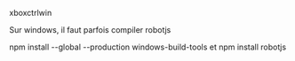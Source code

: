 xboxctrlwin


Sur windows, il faut parfois compiler robotjs

npm install --global --production windows-build-tools
et npm install robotjs
